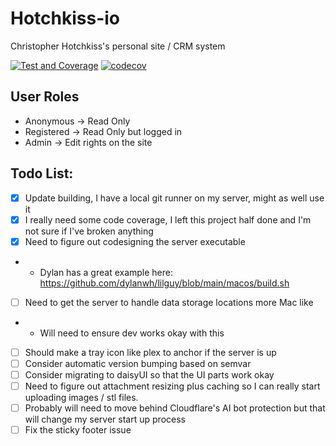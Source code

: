 # Hotchkiss-io
Christopher Hotchkiss's personal site / CRM system

[![Test and Coverage](https://github.com/chotchki/hotchkiss-io/actions/workflows/test_and_coverage.yml/badge.svg?branch=main)](https://github.com/chotchki/hotchkiss-io/actions/workflows/test_and_coverage.yml) [![codecov](https://codecov.io/github/chotchki/hotchkiss-io/branch/main/graph/badge.svg?token=APIMLQTEDX)](https://codecov.io/github/chotchki/hotchkiss-io)

## User Roles
- Anonymous -> Read Only
- Registered -> Read Only but logged in
- Admin -> Edit rights on the site

## Todo List:
- [X] Update building, I have a local git runner on my server, might as well use it
- [X] I really need some code coverage, I left this project half done and I'm not sure if I've broken anything
- [X] Need to figure out codesigning the server executable
- - Dylan has a great example here: https://github.com/dylanwh/lilguy/blob/main/macos/build.sh
- [ ] Need to get the server to handle data storage locations more Mac like
- - Will need to ensure dev works okay with this
- [ ] Should make a tray icon like plex to anchor if the server is up
- [ ] Consider automatic version bumping based on semvar
- [ ] Consider migrating to daisyUI so that the UI parts work okay
- [ ] Need to figure out attachment resizing plus caching so I can really start uploading images / stl files.
- [ ] Probably will need to move behind Cloudflare's AI bot protection but that will change my server start up process
- [ ] Fix the sticky footer issue
